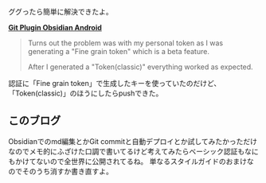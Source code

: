 ググったら簡単に解決できたよ。

[**Git Plugin Obsidian Android**](https://www.reddit.com/r/ObsidianMD/comments/zj5629/git_plugin_obsidian_android/?rdt=64840)
> Turns out the problem was with my personal token as I was generating a "Fine grain token" which is a beta feature.
> 
> After I generated a "Token(classic)" everything worked as expected.

認証に「Fine grain token」で生成したキーを使っていたのだけど、「Token(classic)」のほうにしたらpushできた。

## このブログ
Obsidianでのmd編集とかGit commitと自動デプロイとか試してみたかっただけなのでメモ的にふざけた口調で書いてるけど考えてみたらベーシック認証もなにもかけてないので全世界に公開されてるね。
単なるスタイルガイドのおまけなのでそのうち消すか書き直すよ。
